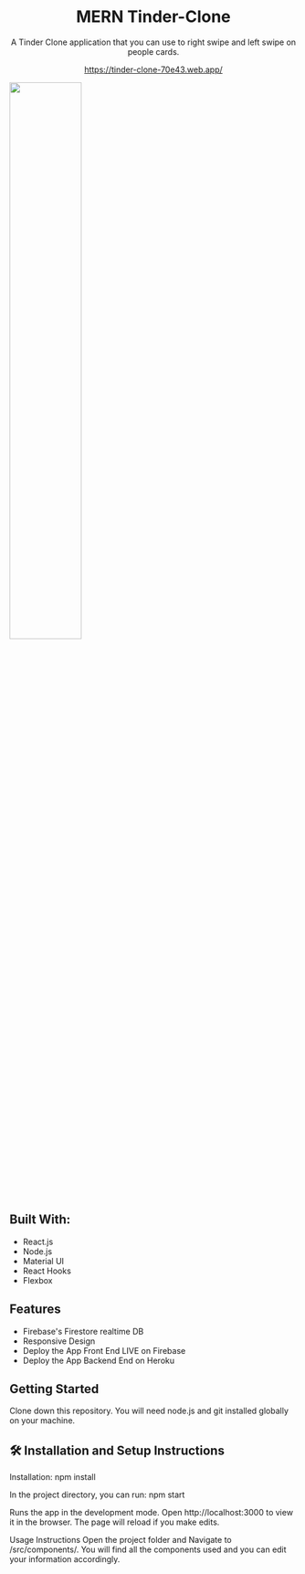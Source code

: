<h1 align="center">MERN Tinder-Clone </h1>
<p align="center">A Tinder Clone application that you can use to right swipe and left swipe on people cards.</p>

<p align="center"><a href="https://tinder-clone-70e43.web.app/">https://tinder-clone-70e43.web.app/</a></p
  
  <img width="50%" align="center" src="./tinder-clone/Images/Tinder.gif"></img>

<h2>Built With:</h2>

- React.js
- Node.js
- Material UI
- React Hooks
- Flexbox

<h2>Features</h2>

- Firebase's Firestore realtime DB
- Responsive Design
- Deploy the App Front End LIVE on Firebase
- Deploy the App Backend End on Heroku

<h2>Getting Started</h2>
Clone down this repository. You will need node.js and git installed globally on your machine.

<h2>🛠 Installation and Setup Instructions</h2>
Installation: npm install

In the project directory, you can run: npm start

Runs the app in the development mode.
Open http://localhost:3000 to view it in the browser. The page will reload if you make edits.

Usage Instructions
Open the project folder and Navigate to /src/components/.
You will find all the components used and you can edit your information accordingly.
